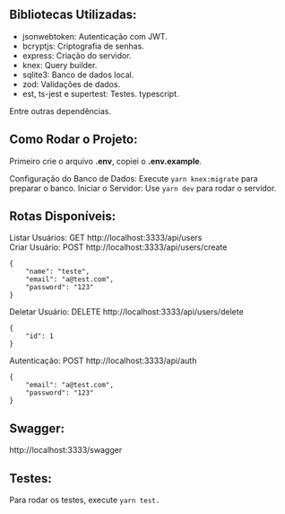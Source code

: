 
## Bibliotecas Utilizadas:

 - jsonwebtoken: Autenticação com JWT. 
 - bcryptjs: Criptografia de senhas.
 - express: Criação do servidor. 
 - knex: Query builder. 
 - sqlite3: Banco de dados local. 
 - zod: Validações de dados. 
 - est, ts-jest e supertest: Testes. typescript.

Entre outras dependências.

  

## Como Rodar o Projeto:
  
Primeiro crie o arquivo **.env**, copiei o **.env.example**.

Configuração do Banco de Dados: Execute ``yarn knex:migrate`` para preparar o banco.
Iniciar o Servidor: Use ``yarn dev`` para rodar o servidor.

  
## Rotas Disponíveis:
Listar Usuários: GET http://localhost:3333/api/users
<br>
Criar Usuário: POST http://localhost:3333/api/users/create

    {
		"name": "teste",
		"email": "a@test.com",
		"password": "123"
	}

Deletar Usuário: DELETE http://localhost:3333/api/users/delete

	{
		"id": 1
	}

Autenticação: POST http://localhost:3333/api/auth
	
	{
		"email": "a@test.com",
		"password": "123"
	}

## Swagger:
http://localhost:3333/swagger
 
## Testes:
Para rodar os testes, execute ``yarn test.``